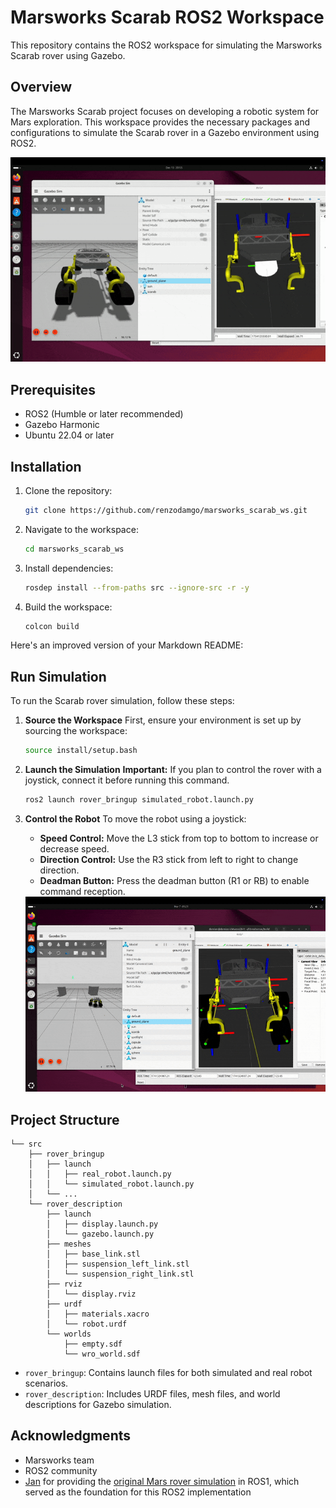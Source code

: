 # Marsworks Scarab ROS2 Workspace

This repository contains the ROS2 workspace for simulating the Marsworks Scarab rover using Gazebo.

## Overview

The Marsworks Scarab project focuses on developing a robotic system for Mars exploration. This workspace provides the necessary packages and configurations to simulate the Scarab rover in a Gazebo environment using ROS2.

<center> <img src="assets/scarab-gazebo-sim.gif" alt="Scarab Rover Simulation in Gazebo"> </center>

## Prerequisites

- ROS2 (Humble or later recommended)
- Gazebo Harmonic
- Ubuntu 22.04 or later

## Installation

1. Clone the repository:

   ```bash
   git clone https://github.com/renzodamgo/marsworks_scarab_ws.git
   ```

2. Navigate to the workspace:

   ```bash
   cd marsworks_scarab_ws
   ```

3. Install dependencies:

   ```bash
   rosdep install --from-paths src --ignore-src -r -y
   ```

4. Build the workspace:
   ```bash
   colcon build
   ```

Here's an improved version of your Markdown README:

## Run Simulation

To run the Scarab rover simulation, follow these steps:

1. **Source the Workspace**
   First, ensure your environment is set up by sourcing the workspace:
   ```bash
   source install/setup.bash
   ```

2. **Launch the Simulation**
   **Important:** If you plan to control the rover with a joystick, connect it before running this command.
   ```bash
   ros2 launch rover_bringup simulated_robot.launch.py
   ```

3. **Control the Robot**
   To move the robot using a joystick:
   - **Speed Control:** Move the L3 stick from top to bottom to increase or decrease speed.
   - **Direction Control:** Use the R3 stick from left to right to change direction.
   - **Deadman Button:** Press the deadman button (R1 or RB) to enable command reception.

   <center>
   <img src="assets/scarab-joystick.gif" alt="Scarab Rover Joystick Simulation in Gazebo">
   </center>

## Project Structure

```
└── src
    ├── rover_bringup
    │   ├── launch
    │   │   ├── real_robot.launch.py
    │   │   └── simulated_robot.launch.py
    │   └── ...
    └── rover_description
        ├── launch
        │   ├── display.launch.py
        │   └── gazebo.launch.py
        ├── meshes
        │   ├── base_link.stl
        │   ├── suspension_left_link.stl
        │   └── suspension_right_link.stl
        ├── rviz
        │   └── display.rviz
        ├── urdf
        │   ├── materials.xacro
        │   └── robot.urdf
        └── worlds
            ├── empty.sdf
            └── wro_world.sdf
```

- `rover_bringup`: Contains launch files for both simulated and real robot scenarios.
- `rover_description`: Includes URDF files, mesh files, and world descriptions for Gazebo simulation.

## Acknowledgments

- Marsworks team
- ROS2 community
- [Jan](https://github.com/JanUniAccount) for providing the [original Mars rover simulation](https://github.com/JanUniAccount/mars_rover_pkg) in ROS1, which served as the foundation for this ROS2 implementation
